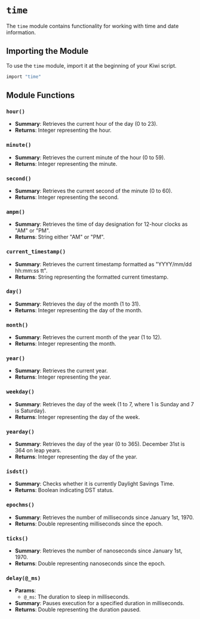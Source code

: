 # `time`

The `time` module contains functionality for working with time and date information.

## Importing the Module
To use the `time` module, import it at the beginning of your Kiwi script.

```ruby
import "time"
```

## Module Functions

### `hour()`
- **Summary**: Retrieves the current hour of the day (0 to 23).
- **Returns**: Integer representing the hour.

### `minute()`
- **Summary**: Retrieves the current minute of the hour (0 to 59).
- **Returns**: Integer representing the minute.

### `second()`
- **Summary**: Retrieves the current second of the minute (0 to 60).
- **Returns**: Integer representing the second.

### `ampm()`
- **Summary**: Retrieves the time of day designation for 12-hour clocks as "AM" or "PM".
- **Returns**: String either "AM" or "PM".

### `current_timestamp()`
- **Summary**: Retrieves the current timestamp formatted as "YYYY/mm/dd hh:mm:ss tt".
- **Returns**: String representing the formatted current timestamp.

### `day()`
- **Summary**: Retrieves the day of the month (1 to 31).
- **Returns**: Integer representing the day of the month.

### `month()`
- **Summary**: Retrieves the current month of the year (1 to 12).
- **Returns**: Integer representing the month.

### `year()`
- **Summary**: Retrieves the current year.
- **Returns**: Integer representing the year.

### `weekday()`
- **Summary**: Retrieves the day of the week (1 to 7, where 1 is Sunday and 7 is Saturday).
- **Returns**: Integer representing the day of the week.

### `yearday()`
- **Summary**: Retrieves the day of the year (0 to 365). December 31st is 364 on leap years.
- **Returns**: Integer representing the day of the year.

### `isdst()`
- **Summary**: Checks whether it is currently Daylight Savings Time.
- **Returns**: Boolean indicating DST status.

### `epochms()`
- **Summary**: Retrieves the number of milliseconds since January 1st, 1970.
- **Returns**: Double representing milliseconds since the epoch.

### `ticks()`
- **Summary**: Retrieves the number of nanoseconds since January 1st, 1970.
- **Returns**: Double representing nanoseconds since the epoch.

### `delay(@_ms)`
- **Params**:
  - `@_ms`: The duration to sleep in milliseconds.
- **Summary**: Pauses execution for a specified duration in milliseconds.
- **Returns**: Double representing the duration paused.
